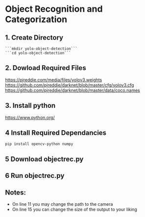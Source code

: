 # Object Recognition and Categorization
## 1. Create Directory
    ```mkdir yolo-object-detection```
    ```cd yolo-object-detection```
## 2. Dowload Required Files
  https://pjreddie.com/media/files/yolov3.weights
  https://github.com/pjreddie/darknet/blob/master/cfg/yolov3.cfg
  https://github.com/pjreddie/darknet/blob/master/data/coco.names

## 3. Install python
  https://www.python.org/

## 4 Install Required Dependancies
  `pip install opencv-python numpy`

## 5 Download objectrec.py

## 6 Run objectrec.py

## Notes:
- On line 11 you may change the path to the camera
- On line 15 you can change the size of the output to your liking
